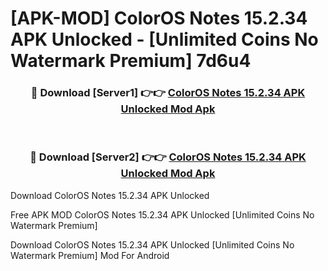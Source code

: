 # [APK-MOD] ColorOS Notes 15.2.34 APK Unlocked - [Unlimited Coins No Watermark Premium] 7d6u4



<div align="center">
<h3>🔴 Download [Server1] 👉👉 <a href="https://momento.my/?title=ColorOS_Notes_15.2.34_APK_Unlocked">ColorOS Notes 15.2.34 APK Unlocked Mod Apk</a></h3><br>

<h3>🔴 Download [Server2] 👉👉 <a href="https://momento.my/?title=ColorOS_Notes_15.2.34_APK_Unlocked">ColorOS Notes 15.2.34 APK Unlocked Mod Apk</a></h3>
</div>



Download ColorOS Notes 15.2.34 APK Unlocked 

Free APK MOD ColorOS Notes 15.2.34 APK Unlocked [Unlimited Coins No Watermark Premium]

Download ColorOS Notes 15.2.34 APK Unlocked [Unlimited Coins No Watermark Premium] Mod For Android
